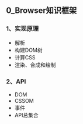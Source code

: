 ## 0_Browser知识框架

### 1、实现原理
- 解析
- 构建DOM树
- 计算CSS
- 渲染、合成和绘制

### 2、API
- DOM
- CSSOM
- 事件
- API总集合